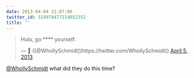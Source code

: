 ```yaml
---
date: 2013-04-04 21:07:06
twitter_id: 319979477214052352
title: ''
---
```


<blockquote class="twitter-tweet"><p lang="en" dir="ltr">Hulu, go **** yourself.</p>&mdash; 🤧 ([@WhollySchmidt](https://twitter.com/WhollySchmidt)) <a href="https://twitter.com/WhollySchmidt/status/319978421134438400?ref_src=twsrc%5Etfw">April 5, 2013</a></blockquote>
<script async src="https://platform.twitter.com/widgets.js" charset="utf-8"></script>

[@WhollySchmidt](https://twitter.com/WhollySchmidt) what did they do this time?
